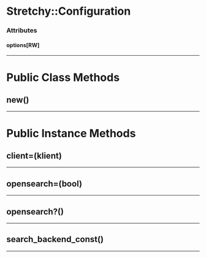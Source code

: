 # Stretchy::Configuration [](#class-Stretchy::Configuration) [](#top)

    

### Attributes

#### options[RW] [](#attribute-i-options)
 
 

---


# Public Class Methods

      
## new() [](#method-c-new)
         
  
        
---


# Public Instance Methods

      
## client=(klient) [](#method-i-client-3D)
         
  
        
---


## opensearch=(bool) [](#method-i-opensearch-3D)
         
  
        
---


## opensearch?() [](#method-i-opensearch-3F)
         
  
        
---


## search_backend_const() [](#method-i-search_backend_const)
         
  
        
---

